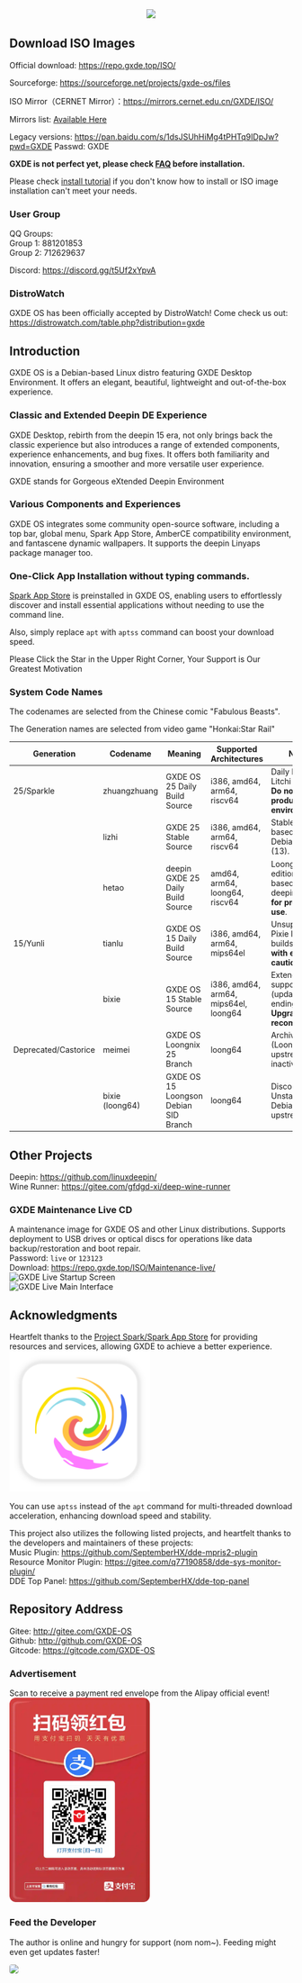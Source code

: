<center><img src=/new-logo-long.png width=300/></center>




## Download ISO Images

Official download: https://repo.gxde.top/ISO/

Sourceforge: https://sourceforge.net/projects/gxde-os/files

ISO Mirror（CERNET Mirror）：https://mirrors.cernet.edu.cn/GXDE/ISO/

Mirrors list: [Available Here](mirrors.md)

Legacy versions: https://pan.baidu.com/s/1dsJSUhHiMg4tPHTq9IDpJw?pwd=GXDE Passwd: GXDE

**GXDE is not perfect yet, please check [FAQ](faq.md) before installation.**

Please check [install tutorial](install.md) if you don't know how to install or ISO image installation can't meet your needs.

### User Group

QQ Groups:  
Group 1: 881201853  
Group 2: 712629637  

Discord: https://discord.gg/t5Uf2xYpvA

### DistroWatch
GXDE OS has been officially accepted by DistroWatch! Come check us out:  
https://distrowatch.com/table.php?distribution=gxde  

## Introduction

GXDE OS is a Debian-based Linux distro featuring GXDE Desktop Environment. It offers an elegant, beautiful, lightweight and out-of-the-box experience. 

### Classic and Extended Deepin DE Experience 

GXDE Desktop, rebirth from the deepin 15 era, not only brings back the classic experience but also introduces a range of extended components, experience enhancements, and bug fixes. It offers both familiarity and innovation, ensuring a smoother and more versatile user experience.

GXDE stands for Gorgeous eXtended Deepin Environment

### Various Components and Experiences

GXDE OS integrates some community open-source software, including a top bar, global menu, Spark App Store, AmberCE compatibility environment, and fantascene dynamic wallpapers. It supports the deepin Linyaps package manager too. 

### One-Click App Installation without typing commands.

[Spark App Store](https://gitee.com/spark-store-project/) is preinstalled in GXDE OS, enabling users to effortlessly discover and install essential applications without needing to use the command line. 

Also, simply replace `apt` with `aptss` command can boost your download speed. 



Please Click the Star in the Upper Right Corner, Your Support is Our Greatest Motivation

### System Code Names
The codenames are selected from the Chinese comic "Fabulous Beasts".

The Generation names are selected from video game "Honkai:Star Rail"

| Generation | Codename | Meaning | Supported Architectures | Notes |
|---| --- | --- | --- | --- |
| 25/Sparkle | zhuangzhuang | GXDE OS 25 Daily Build Source | i386, amd64, arm64, riscv64 | Daily builds for Litchi version. **Do not use in production environments**. |
| | lizhi | GXDE 25 Stable Source | i386, amd64, arm64, riscv64 | Stable release based on Debian Trixie (13). |
| | hetao | deepin GXDE 25 Daily Build Source | amd64, arm64, loong64, riscv64 | Loongson edition (demo) based on deepin 25. **Not for production use**. |
| 15/Yunli | tianlu | GXDE OS 15 Daily Build Source | i386, amd64, arm64, mips64el | Unsupported Pixie legacy builds. **Use with extreme caution**. |
| | bixie | GXDE OS 15 Stable Source | i386, amd64, arm64, mips64el, loong64 | Extended support (updates ending). **Upgrade recommended**. |
| Deprecated/Castorice | meimei | GXDE OS Loongnix 25 Branch | loong64 | Archived (Loongnix upstream inactive). |
| | bixie (loong64) | GXDE OS 15 Loongson Debian SID Branch | loong64 | Discontinued – Unstable Debian upstream. |


## Other Projects
Deepin: https://github.com/linuxdeepin/  
Wine Runner: https://gitee.com/gfdgd-xi/deep-wine-runner  

### GXDE Maintenance Live CD
A maintenance image for GXDE OS and other Linux distributions. Supports deployment to USB drives or optical discs for operations like data backup/restoration and boot repair.  
Password: `live` or `123123`  
Download: https://repo.gxde.top/ISO/Maintenance-live/    
![GXDE Live Startup Screen](/live/gxde-live0.jpg)  
![GXDE Live Main Interface](/live/gxde-live1.jpg)  

## Acknowledgments
Heartfelt thanks to the [Project Spark/Spark App Store](https://gitee.com/spark-store-project/) for providing resources and services, allowing GXDE to achieve a better experience.  
<img src="/install/spark-store.svg" width="250" />

You can use `aptss` instead of the `apt` command for multi-threaded download acceleration, enhancing download speed and stability.

This project also utilizes the following listed projects, and heartfelt thanks to the developers and maintainers of these projects:  
Music Plugin: https://github.com/SeptemberHX/dde-mpris2-plugin  
Resource Monitor Plugin: https://gitee.com/q77190858/dde-sys-monitor-plugin/  
DDE Top Panel: https://github.com/SeptemberHX/dde-top-panel

## Repository Address
Gitee: http://gitee.com/GXDE-OS  
Github: http://github.com/GXDE-OS  
Gitcode: https://gitcode.com/GXDE-OS

### Advertisement
Scan to receive a payment red envelope from the Alipay official event!
<img src="/install/advertisement0.jpg" width="250" >


### Feed the Developer
The author is online and hungry for support (nom nom~). Feeding might even get updates faster!

<p><img src="/install/gf.jpg" style="border-radius: 4px;" ></p>